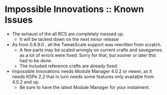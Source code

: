 # Impossible Innovations :: Known Issues

* The exhaust of the all RCS are completely messed up.
	+ It will be tacked down on the next minor release 
* As from 0.8.9.0 , all the TweakScale support was rewritten from scratch.
	+ A few parts may be scaled wrongly on current crafts and savegames as a lot of errors were fixed. Sorry for that, but sooner or later this had to be done.
	+ The included reference crafts are already fixed.
* Impossible Innovations needs Module Manager 4.0.2 or newer, as it needs KSPe 2.2 that in turn needs some features only available from 4.0.2 and up.
	+ Be sure to have the latest Module Manager for your instalment.
